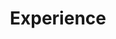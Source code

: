 ---
widget: experience
headless: true
active: true
weight: 5
title: "Experience"
subtitle: ""

date_format: "Jan 2006"

experience:
  - title: "Postdoctoral Research Associate"
    company: "University of Florida"
    company_url: "https://www.ufl.edu/"
    location: "Gainesville, Florida (USA)"
    date_start: "2024-06-01"
    date_end: ""
    description: |
      [Guralnick Lab @ Florida Natural History Museum](https://www.gurlab.net/)  
      [Campbell Lab @ UF/IFAS Florida Medical Entomology Laboratory](https://lcampbelllab.wixsite.com/campbell-lab)

  - title: "Doctoral Preeminence Research Fellow (Ph.D.)"
    company: "University of Florida"
    company_url: "https://schefferslab.com"
    location: "Gainesville, Florida (USA)"
    date_start: "2019-08-15"
    date_end: "2024-05-31"
    description: "[Scheffers Lab @ Dept. of Wildlife Ecology and Conservation](https://www.schefferslab.com/)"

  - title: "Conservation and Research Technician"
    company: "Memphis Zoo"
    company_url: "https://www.memphiszoo.org/"
    location: "Memphis, Tennessee (USA)"
    date_start: "2018-01-15"
    date_end: "2019-07-31"
    description: "[Dept. Conservation and Research](https://www.memphiszoo.org/conservation)"

  - title: "Graduate Teaching Assistant (M.Sc.)"
    company: "Eastern Kentucky University"
    company_url: "https://www.eku.edu/"
    location: "Richmond, Kentucky (USA)"
    date_start: "2015-03-15"
    date_end: "2017-12-31"
    description: "[Richter lab @ Dept. Biology](https://richterlab.weebly.com/)"
    
  - title: "Research Assistant"
    company: "University of Arkansas"
    company_url: "https://www.uark.edu/"
    location: "Fayetteville, Arkansas (USA)"
    date_start: "2013-01-15"
    date_end: "2015-12-01"
    description: "[Willson lab @ Dept. Biology](https://www.willsonlab.com/)"
    
  - title: "Undergraduate Research Technician (B.Sc.)"
    company: "University of Arkansas"
    location: "Fayetteville, Arkansas (USA)"
    date_start: "2010-08-15"
    date_end: "2012-12-31"
    description: "[Dept. of Biology](https://biology.uark.edu/)"
---